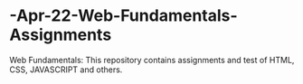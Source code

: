 # -Apr-22-Web-Fundamentals-Assignments
Web Fundamentals:  This repository contains assignments and test  of  HTML, CSS, JAVASCRIPT and others.
